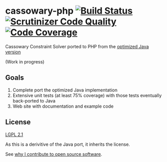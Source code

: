 # cassowary-php [![Build Status](https://travis-ci.org/daveross/cassowary-php.svg?branch=master)](https://travis-ci.org/daveross/cassowary-php) [![Scrutinizer Code Quality](https://scrutinizer-ci.com/g/daveross/cassowary-php/badges/quality-score.png?b=master)](https://scrutinizer-ci.com/g/daveross/cassowary-php/?branch=master) [![Code Coverage](https://scrutinizer-ci.com/g/daveross/cassowary-php/badges/coverage.png?b=master)](https://scrutinizer-ci.com/g/daveross/cassowary-php/?branch=master)
Cassowary Constraint Solver ported to PHP from the [optimized Java version](https://github.com/pellucidanalytics/cassowary-java)

(Work in progress)

## Goals

1. Complete port the optimized Java implementation
2. Extensive unit tests (at least 75% coverage) with those tests eventually back-ported to Java
3. Web site with documentation and example code

## License

[LGPL 2.1](http://opensource.org/licenses/LGPL-2.1)

As this is a derivitive of the Java port, it inherits the license.

See [why I contribute to open source software](https://davidmichaelross.com/blog/contribute-open-source-software/).

